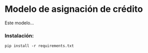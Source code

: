 # Modelo de asignación de crédito
Este modelo...

### Instalación:
```
pip install -r requirements.txt
```
